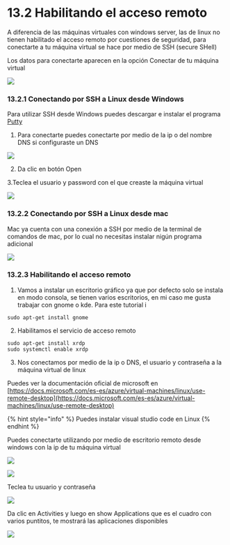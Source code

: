 # 13.2 Habilitando el acceso remoto

A diferencia de las máquinas virtuales con windows server, las de linux no tienen habilitado el acceso remoto por cuestiones de seguridad, para conectarte a tu máquina virtual se hace por medio de SSH \(secure SHell\) 

Los datos para conectarte aparecen en la opción Conectar de tu máquina virtual

![](../.gitbook/assets/image%20%28199%29.png)

### 13.2.1 Conectando por SSH a Linux desde Windows

Para utilizar SSH desde Windows puedes descargar e instalar el programa [Putty](https://www.putty.org)

1. Para conectarte puedes conectarte por medio de la ip o del nombre DNS si configuraste un DNS

![](../.gitbook/assets/image%20%28146%29.png)

2. Da clic en botón Open

3.Teclea el usuario y password con el que creaste la máquina virtual

![](../.gitbook/assets/image%20%2825%29.png)

### 13.2.2 Conectando por SSH a Linux desde mac

Mac ya cuenta con una conexión a SSH por medio de la terminal de comandos de mac, por lo cual no necesitas instalar nigún programa adicional

![](../.gitbook/assets/image%20%28140%29.png)

### 13.2.3 Habilitando el acceso remoto

1. Vamos a instalar un escritorio gráfico ya que por defecto solo se instala en modo consola, se tienen varios escritorios, en mi caso me gusta trabajar con  gnome o kde. Para este tutorial i

```text
sudo apt-get install gnome
```

2. Habilitamos el servicio de acceso remoto

```text
sudo apt-get install xrdp
sudo systemctl enable xrdp
```

3. Nos conectamos por medio de la ip o DNS, el usuario y contraseña a la máquina virtual de linux

Puedes ver la documentación oficial de microsoft en [https://docs.microsoft.com/es-es/azure/virtual-machines/linux/use-remote-desktop](https://docs.microsoft.com/es-es/azure/virtual-machines/linux/use-remote-desktop)

{% hint style="info" %}
Puedes instalar visual studio code en Linux
{% endhint %}

Puedes conectarte utilizando por medio de escritorio remoto desde windows con la ip de tu máquina virtual

![](../.gitbook/assets/image%20%2828%29.png)

![](../.gitbook/assets/image%20%2813%29.png)

Teclea tu usuario y contraseña

![](../.gitbook/assets/image%20%28237%29.png)

Da clic en Activities y luego en show Applications que es el cuadro con varios puntitos,  te mostrará las aplicaciones disponibles

![](../.gitbook/assets/image%20%28109%29.png)

